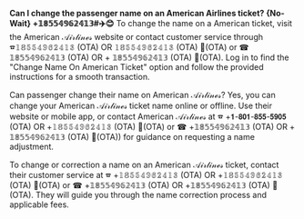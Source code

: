 **Can I change the passenger name on an American Airlines ticket? {No-Wait} +𝟙𝟠𝟝𝟝𝟜𝟡𝟞𝟚𝟜𝟙𝟛#✈️😊**
To change the name on a American ticket, visit the American 𝒜𝒾𝓇𝓁𝒾𝓃ℯ𝓈 website or contact customer service through ☎𝟙𝟠𝟝𝟝𝟜𝟡𝟞𝟚𝟜𝟙𝟛 (OTA) OR 𝟙𝟠𝟝𝟝𝟜𝟡𝟞𝟚𝟜𝟙𝟛 (OTA) 🔰(OTA) or ☎ 𝟙𝟠𝟝𝟝𝟜𝟡𝟞𝟚𝟜𝟙𝟛 (OTA) OR + 𝟙𝟠𝟝𝟝𝟜𝟡𝟞𝟚𝟜𝟙𝟛 (OTA) 🔰(OTA). Log in to find the "Change Name On American Ticket" option and follow the provided instructions for a smooth transaction.

Can passenger change their name on American 𝒜𝒾𝓇𝓁𝒾𝓃ℯ𝓈? Yes, you can change your American 𝒜𝒾𝓇𝓁𝒾𝓃ℯ𝓈 ticket name online or offline. Use their website or mobile app, or contact American 𝒜𝒾𝓇𝓁𝒾𝓃ℯ𝓈 at ☎ +𝟭-𝟴𝟬𝟭-𝟴𝟱𝟱-𝟱𝟵𝟬𝟱 (OTA) OR +𝟙𝟠𝟝𝟝𝟜𝟡𝟞𝟚𝟜𝟙𝟛 (OTA) 🔰(OTA) or ☎ +𝟙𝟠𝟝𝟝𝟜𝟡𝟞𝟚𝟜𝟙𝟛 (OTA) OR + 𝟙𝟠𝟝𝟝𝟜𝟡𝟞𝟚𝟜𝟙𝟛 (OTA) 🔰(OTA)) for guidance on requesting a name adjustment.

To change or correction a name on an American 𝒜𝒾𝓇𝓁𝒾𝓃ℯ𝓈 ticket, contact their customer service at ☎ +𝟙𝟠𝟝𝟝𝟜𝟡𝟞𝟚𝟜𝟙𝟛 (OTA) OR +𝟙𝟠𝟝𝟝𝟜𝟡𝟞𝟚𝟜𝟙𝟛 (OTA) 🔰(OTA) or ☎ +𝟙𝟠𝟝𝟝𝟜𝟡𝟞𝟚𝟜𝟙𝟛 (OTA) OR +𝟙𝟠𝟝𝟝𝟜𝟡𝟞𝟚𝟜𝟙𝟛 (OTA) 🔰(OTA). They will guide you through the name correction process and applicable fees.

